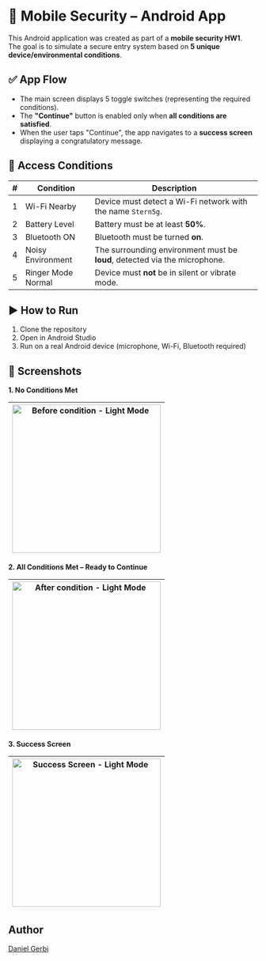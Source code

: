 # 📱 Mobile Security – Android App

This Android application was created as part of a **mobile security HW1**.  
The goal is to simulate a secure entry system based on **5 unique device/environmental conditions**.


## ✅ App Flow

- The main screen displays 5 toggle switches (representing the required conditions).
- The **"Continue"** button is enabled only when **all conditions are satisfied**.
- When the user taps "Continue", the app navigates to a **success screen** displaying a congratulatory message.



## 🔐 Access Conditions

| # | Condition              | Description                                                                 |
|---|------------------------|-----------------------------------------------------------------------------|
| 1 | Wi-Fi Nearby           | Device must detect a Wi-Fi network with the name `Stern5g`.                |
| 2 | Battery Level          | Battery must be at least **50%**.                                          |
| 3 | Bluetooth ON           | Bluetooth must be turned **on**.                                           |
| 4 | Noisy Environment      | The surrounding environment must be **loud**, detected via the microphone. |
| 5 | Ringer Mode Normal     | Device must **not** be in silent or vibrate mode.                          |

## ▶️ How to Run

1. Clone the repository
2. Open in Android Studio
3. Run on a real Android device (microphone, Wi-Fi, Bluetooth required)

## 📱 Screenshots

**1. No Conditions Met**

| <img src="images/Before_condition.jpeg" alt=" Before condition - Light Mode" width="300"/> |
|--------------------------------------------------------------------------------------------|

**2. All Conditions Met – Ready to Continue**

| <img src="images/After_condition.jpeg" alt=" After condition - Light Mode" width="300"/> |
|------------------------------------------------------------------------------------------|

**3. Success Screen**

| <img src="images/Success_screen.jpeg" alt=" Success Screen - Light Mode" width="300"/> |
|-----------------------------------------------------------------------------------------|

## Author

[Daniel Gerbi](https://github.com/danielgerbi7)